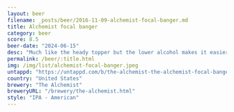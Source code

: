 ```yaml
---
layout: beer
filename: _posts/beer/2016-11-09-alchemist-focal-banger.md
title: Alchemist focal banger
category: beer
score: 8.5
beer-date: "2024-06-15"
desc: "Much like the heady topper but the lower alcohol makes it easier to drink"
permalink: /beer/:title.html
img: /img/list/alchemist-focal-banger.jpeg
untappd: "https://untappd.com/b/the-alchemist-the-alchemist-focal-banger/45458"
country: "United States"
brewery: "The Alchemist"
breweryURL: "/brewery/the-alchemist.html"
style: "IPA - American"
---
```

